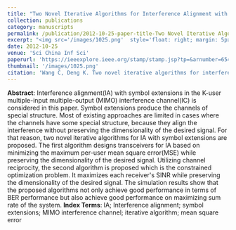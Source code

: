 ```yaml
---
title: "Two Novel Iterative Algorithms for Interference Alignment with Symbol Extensions in the MIMO Interference Channel"
collection: publications
category: manuscripts
permalink: /publication/2012-10-25-paper-title-Two Novel Iterative Algorithms for Interference Alignment with Symbol Extensions in the MIMO Interference Channel
excerpt: "<img src='/images/1025.png'  style='float: right; margin: 5px;'>This paper proposes two novel iterative algorithms for interference alignment (IA) with symbol extensions in MIMO interference channels. The first algorithm minimizes the maximum per-user mean square error (MSE) while preserving the dimensionality of the desired signal. The second algorithm maximizes each receiver’s SINR while preserving the dimensionality of the desired signal."
date: 2012-10-25
venue: 'Sci China Inf Sci'
paperurl: 'https://ieeexplore.ieee.org/stamp/stamp.jsp?tp=&arnumber=6543009'
thumbnail: '/images/1025.png'
citation: 'Wang C, Deng K. Two novel iterative algorithms for interference alignment with symbol extensions in the MIMO interference channel[J]. Science China Information Sciences, 2014, 57: 1-14.'
---
```



**Abstract**: Interference alignment(IA) with symbol extensions in the K-user multiple-input multiple-output (MIMO) interference channel(IC) is considered in this paper. Symbol extensions produce the channels of special structure. Most of existing approaches are limited in cases where the channels have some special structure, because they align the interference without preserving the dimensionality of the desired signal. For that reason, two novel iterative algorithms for IA with symbol extensions are proposed. The first algorithm designs transceivers for IA based on minimizing the maximum per-user mean square error(MSE) while preserving the dimensionality of the desired signal. Utilizing channel reciprocity, the second algorithm is proposed which is the constrained optimization problem. It maximizes each receiver's SINR while preserving the dimensionality of the desired signal. The simulation results show that the proposed algorithms not only achieve good performance in terms of BER performance but also achieve good performance on maximizing sum rate of the system.
**Index Terms**: IA; Interference alignment; symbol extensions; MIMO interference channel; iterative algorithm; mean square error
